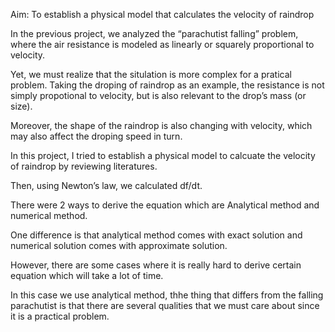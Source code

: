 Aim: To establish a physical model that calculates the velocity of raindrop

In the previous project, we analyzed the “parachutist falling” problem, where the air resistance is modeled as linearly or squarely proportional to velocity.

Yet, we must realize that the situlation is more complex for a pratical problem. 
Taking the droping of raindrop as an example, the resistance is not simply propotional to velocity, but is also relevant to the drop’s mass (or size). 

Moreover, the shape of the raindrop is also changing with velocity, which may also affect the droping speed in turn.

In this project, I tried to establish a physical model to calcuate the velocity of raindrop by reviewing literatures. 

Then, using Newton’s law, we calculated df/dt. 

There were 2 ways to derive the equation which are Analytical method and numerical method. 

One difference is that analytical method comes with exact solution and numerical solution comes with approximate solution. 

However, there are some cases where it is really hard to derive certain equation which will take a lot of time. 

In this case we use analytical method, thhe thing that differs from the falling parachutist is that there are several qualities that we must care about since it is a practical problem. 


